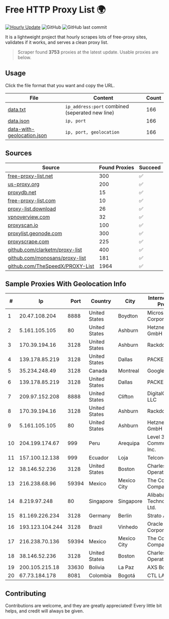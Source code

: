 
# Free HTTP Proxy List 🌍

[![Hourly Update](https://github.com/mertguvencli/http-proxy-list/actions/workflows/main.yml/badge.svg?branch=main)](https://github.com/mertguvencli/http-proxy-list/actions/workflows/main.yml)
![GitHub](https://img.shields.io/github/license/mertguvencli/http-proxy-list)
![GitHub last commit](https://img.shields.io/github/last-commit/mertguvencli/http-proxy-list)

It is a lightweight project that hourly scrapes lots of free-proxy sites, validates if it works, and serves a clean proxy list.


> Scraper found **3753** proxies at the latest update. Usable proxies are below.

## Usage

Click the file format that you want and copy the URL.


|File|Content|Count|
|----|-------|-----|
|[data.txt](https://raw.githubusercontent.com/mertguvencli/http-proxy-list/main/proxy-list/data.txt)|`ip_address:port` combined (seperated new line)|166|
|[data.json](https://raw.githubusercontent.com/mertguvencli/http-proxy-list/main/proxy-list/data.json)|`ip, port`|166|
|[data-with-geolocation.json](https://raw.githubusercontent.com/mertguvencli/http-proxy-list/main/proxy-list/data-with-geolocation.json)|`ip, port, geolocation`|166|

## Sources

|Source|Found Proxies|Succeed|
|------|-------------|-------|
|[free-proxy-list.net](https://free-proxy-list.net)|300|✅|
|[us-proxy.org](https://www.us-proxy.org)|200|✅|
|[proxydb.net](http://proxydb.net)|15|✅|
|[free-proxy-list.com](https://free-proxy-list.com/?page=&port=&type%5B%5D=http&type%5B%5D=https&up_time=0&search=Search)|10|✅|
|[proxy-list.download](https://www.proxy-list.download/HTTP)|26|✅|
|[vpnoverview.com](https://vpnoverview.com/privacy/anonymous-browsing/free-proxy-servers)|32|✅|
|[proxyscan.io](https://www.proxyscan.io)|100|✅|
|[proxylist.geonode.com](https://proxylist.geonode.com/api/proxy-list?limit=300&page=1&sort_by=lastChecked&sort_type=desc&protocols=http,https)|300|✅|
|[proxyscrape.com](https://api.proxyscrape.com/v2/?request=displayproxies&protocol=http&timeout=10000&country=all&ssl=all&anonymity=all)|225|✅|
|[github.com/clarketm/proxy-list](https://raw.githubusercontent.com/clarketm/proxy-list/master/proxy-list-raw.txt)|400|✅|
|[github.com/monosans/proxy-list](https://raw.githubusercontent.com/monosans/proxy-list/main/proxies/http.txt)|181|✅|
|[github.com/TheSpeedX/PROXY-List](https://raw.githubusercontent.com/TheSpeedX/PROXY-List/master/http.txt)|1964|✅|


## Sample Proxies With Geolocation Info

|#|Ip|Port|Country|City|Internet Service Provider|
|-|--|----|-------|----|-------------------------|
|1|20.47.108.204|8888|United States|Boydton|Microsoft Corporation|
|2|5.161.105.105|80|United States|Ashburn|Hetzner Online GmbH|
|3|170.39.194.16|3128|United States|Ashburn|Rackdog, LLC|
|4|139.178.85.219|3128|United States|Dallas|PACKET-HOST|
|5|35.234.248.49|3128|Canada|Montreal|Google LLC|
|6|139.178.85.219|3128|United States|Dallas|PACKET-HOST|
|7|209.97.152.208|8888|United States|Clifton|DigitalOcean, LLC|
|8|170.39.194.16|3128|United States|Ashburn|Rackdog, LLC|
|9|5.161.105.105|80|United States|Ashburn|Hetzner Online GmbH|
|10|204.199.174.67|999|Peru|Arequipa|Level 3 Communications, Inc.|
|11|157.100.12.138|999|Ecuador|Loja|Telconet S.A|
|12|38.146.52.236|3128|United States|Boston|Charles River Operation|
|13|216.238.68.96|59394|Mexico|Mexico City|The Constant Company|
|14|8.219.97.248|80|Singapore|Singapore|Alibaba (US) Technology Co., Ltd.|
|15|81.169.226.234|3128|Germany|Berlin|Strato AG|
|16|193.123.104.244|3128|Brazil|Vinhedo|Oracle Corporation|
|17|216.238.70.136|59394|Mexico|Mexico City|The Constant Company|
|18|38.146.52.236|3128|United States|Boston|Charles River Operation|
|19|200.105.215.18|33630|Bolivia|La Paz|AXS Bolivia S. A.|
|20|67.73.184.178|8081|Colombia|Bogotá|CTL LATAM|



## Contributing

Contributions are welcome, and they are greatly appreciated! Every
little bit helps, and credit will always be given.

